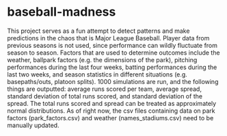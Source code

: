 # baseball-madness
This project serves as a fun attempt to detect patterns and make predictions in the chaos that is Major League Baseball. Player data from previous seasons is not used, since performance can wildly fluctuate from season to season. Factors that are used to determine outcomes include the weather, ballpark factors (e.g. the dimensions of the park), pitching performances during the last four weeks, batting performances during the last two weeks, and season statistics in different situations (e.g. basepaths/outs, platoon splits). 1000 simulations are run, and the following things are outputted: average runs scored per team, average spread, standard deviation of total runs scored, and standard deviation of the spread. The total runs scored and spread can be treated as approximately normal distributions. As of right now, the csv files containing data on park factors (park_factors.csv) and weather (names_stadiums.csv) need to be manually updated.